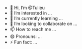 - 👋 Hi, I’m @Tulieu
- 👀 I’m interested in ...
- 🌱 I’m currently learning ...
- 💞️ I’m looking to collaborate on ...
- 📫 How to reach me ...
- 😄 Pronouns: ...
- ⚡ Fun fact: ...

<!---
Tulieu/Tulieu is a ✨ special ✨ repository because its `README.md` (this file) appears on your GitHub profile.
You can click the Preview link to take a look at your changes.
--->
